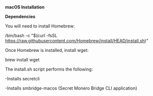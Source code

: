 **macOS Installation**

**Dependencies**

You will need to install Homebrew:

/bin/bash -c "$(curl -fsSL https://raw.githubusercontent.com/Homebrew/install/HEAD/install.sh)"

Once Homebrew is installed, install wget:

brew install wget

The install.sh script performs the following:

-Installs secretcli

-Installs smbridge-macos (Secret Monero Bridge CLI application)
